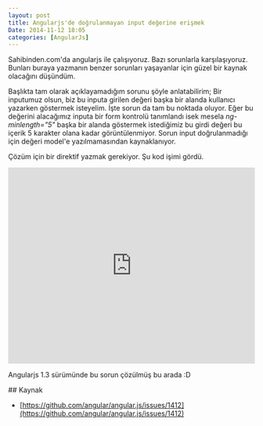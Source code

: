 ```yaml
---
layout: post
title: Angularjs'de doğrulanmayan input değerine erişmek
Date: 2014-11-12 18:05
categories: [AngularJs]
---
```


Sahibinden.com'da angularjs ile çalışıyoruz. Bazı sorunlarla karşılaşıyoruz. Bunları buraya yazmanın benzer sorunları yaşayanlar için güzel bir kaynak olacağını düşündüm. 

Başlıkta tam olarak açıklayamadığım sorunu şöyle anlatabilirim; Bir inputumuz olsun, biz bu inputa girilen değeri başka bir alanda kullanıcı yazarken göstermek isteyelim. İşte sorun da tam bu noktada oluyor. Eğer bu değerini alacağımız inputa bir form kontrolü tanımlandı isek mesela *ng-minlength="5"* başka bir alanda göstermek istediğimiz bu girdi değeri bu içerik 5 karakter olana kadar görüntülenmiyor. Sorun input doğrulanmadığı için değeri model'e yazılmamasından kaynaklanıyor.

Çözüm için bir direktif yazmak gerekiyor. Şu kod işimi gördü.

<iframe frameborder="0" src="http://embed.plnkr.co/m1V8kiFWBfC4KbVEdpkb/preview" width="100%" height="400"></iframe>

Angularjs 1.3 sürümünde bu sorun çözülmüş bu arada :D

## Kaynak

 - [https://github.com/angular/angular.js/issues/1412](https://github.com/angular/angular.js/issues/1412)
